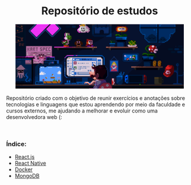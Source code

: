 <h1 align="center"> Repositório de estudos </h1>

<p align="center">
  <img alt="mario no computador" src="./public/home.gif" width="90%">
</p>

<p> Repositório criado com o objetivo de reunir exercícios e anotações sobre tecnologias e linguagens que estou aprendendo por meio da faculdade e cursos externos, me ajudando a melhorar e evoluir como uma desenvolvedora web (:</p>
<br>
<h3>Índice:</h3>


* [React.js](front-end/react)
* [React Native](front-end/react-native)
* [Docker](data-science/docker)
* [MongoDB](data-science/mongodb)
